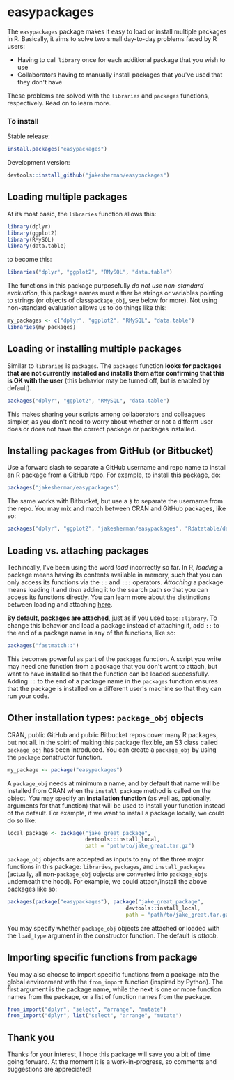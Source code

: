 # easypackages
The `easypackages` package makes it easy to load or install multiple packages in R. Basically, it aims to solve two small day-to-day problems faced by R users:

* Having to call `library` once for each additional package that you wish to use
* Collaborators having to manually install packages that you've used that they don't have

These problems are solved with the `libraries` and `packages` functions, respectively. Read on to learn more.

### To install

Stable release:

```r
install.packages("easypackages")
```

Development version:

```r
devtools::install_github("jakesherman/easypackages")
```

## Loading multiple packages

At its most basic, the `libraries` function allows this:

```r
library(dplyr)
library(ggplot2)
library(RMySQL)
library(data.table)
```

to become this:

```r
libraries("dplyr", "ggplot2", "RMySQL", "data.table")
```

The functions in this package purposefully *do not use non-standard evaluation*, this package names must either be strings or variables pointing to strings (or objects of class`package_obj`, see below for more). Not using non-standard evaluation allows us to do things like this:

```r
my_packages <- c("dplyr", "ggplot2", "RMySQL", "data.table")
libraries(my_packages)
```


## Loading or installing multiple packages

Similar to `libraries` is `packages`. The `packages` function **looks for packages that are not currently installed and installs them after confirming that this is OK with the user** (this behavior may be turned off, but is enabled by default).

```r
packages("dplyr", "ggplot2", "RMySQL", "data.table")
```

This makes sharing your scripts among collaborators and colleagues simpler, as you don't need to worry about whether or not a differnt user does or does not have the correct package or packages installed.

## Installing packages from GitHub (or Bitbucket)

Use a forward slash to separate a GitHub username and repo name to install an R package from a GitHub repo. For example, to install this package, do:

```r
packages("jakesherman/easypackages")
```

The same works with Bitbucket, but use a `$` to separate the username from the repo. You may mix and match between CRAN and GitHub packages, like so:

```r
packages("dplyr", "ggplot2", "jakesherman/easypackages", "Rdatatable/data.table")
```

## Loading vs. attaching packages

Techincally, I've been using the word *load* incorrectly so far. In R, *loading* a package means having its contents available in memory, such that you can only access its functions via the `::` and `:::` operators. *Attaching* a package means loading it and *then* adding it to the search path so that you can access its functions directly. You can learn more about the distinctions between loading and attaching [here](http://r-pkgs.had.co.nz/namespace.html). 

**By default, packages are attached**, just as if you used `base::library`. To change this behavior and load a package instead of attaching it, add `::` to the end of a package name in any of the functions, like so:

```r
packages("fastmatch::")
```

This becomes powerful as part of the `packages` function. A script you write may need one function from a package that you don't want to attach, but want to have installed so that the function can be loaded successfully. Adding `::` to the end of a package name in the `packages` function ensures that the package is installed on a different user's machine so that they can run your code.

## Other installation types: `package_obj` objects

CRAN, public GitHub and public Bitbucket repos cover many R packages, but not all. In the spirit of making this package flexible, an S3 class called `package_obj` has been introduced. You can create a `package_obj` by using the `package` constructor function. 

```r
my_package <- package("easypackages")
```

A `package_obj` needs at minimum a name, and by default that name will be installed from CRAN when the `install_package` method is called on the object. You may specify an **installation function** (as well as, optionally, arguments for that function) that will be used to install your function instead of the default. For example, if we want to install a package locally, we could do so like:

```r
local_package <- package("jake_great_package", 
                         devtools::install_local, 
                         path = "path/to/jake_great.tar.gz")
```

`package_obj` objects are accepted as inputs to any of the three major functions in this package: `libraries`, `packages`, and `install_packages` (actually, all non-`package_obj` objects are converted into `package_obj`s underneath the hood). For example, we could attach/install the above packages like so:

```r
packages(package("easypackages"), package("jake_great_package", 
                                      devtools::install_local, 
                                      path = "path/to/jake_great.tar.gz"))
```

You may specify whether `package_obj` objects are attached or loaded with the `load_type` argument in the constructor function. The default is *attach*.

## Importing specific functions from package

You may also choose to import specific functions from a package into the global environment with the `from_import` function (inspired by Python). The first argument is the package name, while the next is one or more function names from the package, or a list of function names from the package.

```r
from_import("dplyr", "select", "arrange", "mutate")
from_import("dplyr", list("select", "arrange", "mutate")
```

## Thank you

Thanks for your interest, I hope this package will save you a bit of time going forward. At the moment it is a work-in-progress, so comments and suggestions are appreciated! 
